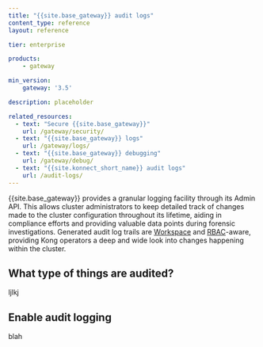 ```yaml
---
title: "{{site.base_gateway}} audit logs"
content_type: reference
layout: reference

tier: enterprise

products:
    - gateway

min_version:
    gateway: '3.5'

description: placeholder

related_resources:
  - text: "Secure {{site.base_gateway}}"
    url: /gateway/security/
  - text: "{{site.base_gateway}} logs"
    url: /gateway/logs/
  - text: "{{site.base_gateway}} debugging"
    url: /gateway/debug/
  - text: "{{site.konnect_short_name}} audit logs"
    url: /audit-logs/
---
```


{{site.base_gateway}} provides a granular logging facility through its Admin API. This
allows cluster administrators to keep detailed track of changes made to the
cluster configuration throughout its lifetime, aiding in compliance efforts and
providing valuable data points during forensic investigations. Generated audit
log trails are [Workspace](/gateway/api/admin-ee/latest/#/Workspaces) and [RBAC](/gateway/api/admin-ee/latest/#/rbac)-aware,
providing Kong operators a deep and wide look into changes happening within
the cluster.

## What type of things are audited?
ljlkj

## Enable audit logging
blah




